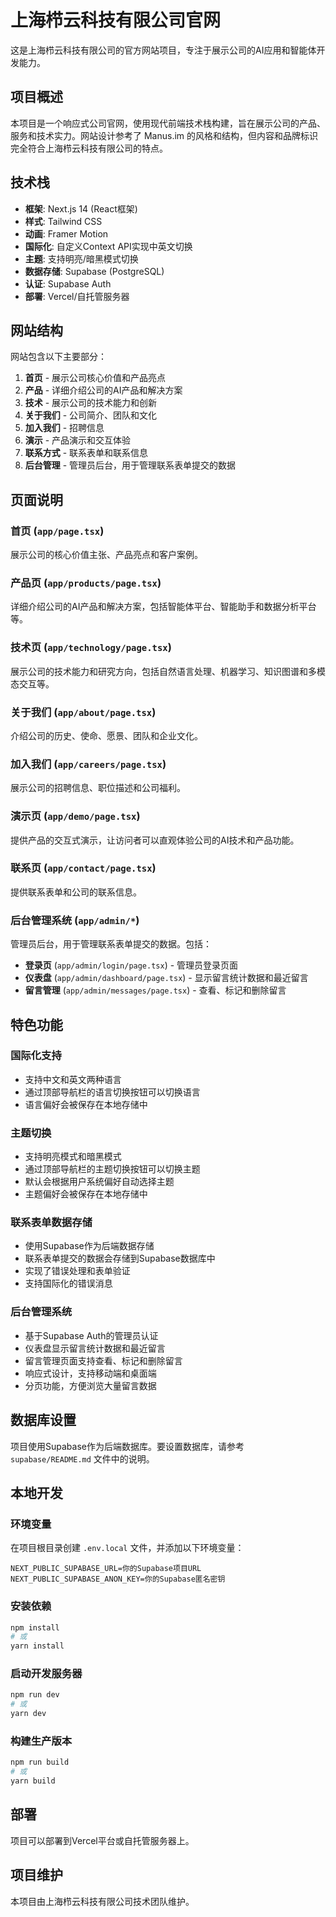# 上海栉云科技有限公司官网

这是上海栉云科技有限公司的官方网站项目，专注于展示公司的AI应用和智能体开发能力。

## 项目概述

本项目是一个响应式公司官网，使用现代前端技术栈构建，旨在展示公司的产品、服务和技术实力。网站设计参考了 Manus.im 的风格和结构，但内容和品牌标识完全符合上海栉云科技有限公司的特点。

## 技术栈

- **框架**: Next.js 14 (React框架)
- **样式**: Tailwind CSS
- **动画**: Framer Motion
- **国际化**: 自定义Context API实现中英文切换
- **主题**: 支持明亮/暗黑模式切换
- **数据存储**: Supabase (PostgreSQL)
- **认证**: Supabase Auth
- **部署**: Vercel/自托管服务器

## 网站结构

网站包含以下主要部分：

1. **首页** - 展示公司核心价值和产品亮点
2. **产品** - 详细介绍公司的AI产品和解决方案
3. **技术** - 展示公司的技术能力和创新
4. **关于我们** - 公司简介、团队和文化
5. **加入我们** - 招聘信息
6. **演示** - 产品演示和交互体验
7. **联系方式** - 联系表单和联系信息
8. **后台管理** - 管理员后台，用于管理联系表单提交的数据

## 页面说明

### 首页 (`app/page.tsx`)
展示公司的核心价值主张、产品亮点和客户案例。

### 产品页 (`app/products/page.tsx`)
详细介绍公司的AI产品和解决方案，包括智能体平台、智能助手和数据分析平台等。

### 技术页 (`app/technology/page.tsx`)
展示公司的技术能力和研究方向，包括自然语言处理、机器学习、知识图谱和多模态交互等。

### 关于我们 (`app/about/page.tsx`)
介绍公司的历史、使命、愿景、团队和企业文化。

### 加入我们 (`app/careers/page.tsx`)
展示公司的招聘信息、职位描述和公司福利。

### 演示页 (`app/demo/page.tsx`)
提供产品的交互式演示，让访问者可以直观体验公司的AI技术和产品功能。

### 联系页 (`app/contact/page.tsx`)
提供联系表单和公司的联系信息。

### 后台管理系统 (`app/admin/*`)
管理员后台，用于管理联系表单提交的数据。包括：
- **登录页** (`app/admin/login/page.tsx`) - 管理员登录页面
- **仪表盘** (`app/admin/dashboard/page.tsx`) - 显示留言统计数据和最近留言
- **留言管理** (`app/admin/messages/page.tsx`) - 查看、标记和删除留言

## 特色功能

### 国际化支持
- 支持中文和英文两种语言
- 通过顶部导航栏的语言切换按钮可以切换语言
- 语言偏好会被保存在本地存储中

### 主题切换
- 支持明亮模式和暗黑模式
- 通过顶部导航栏的主题切换按钮可以切换主题
- 默认会根据用户系统偏好自动选择主题
- 主题偏好会被保存在本地存储中

### 联系表单数据存储
- 使用Supabase作为后端数据存储
- 联系表单提交的数据会存储到Supabase数据库中
- 实现了错误处理和表单验证
- 支持国际化的错误消息

### 后台管理系统
- 基于Supabase Auth的管理员认证
- 仪表盘显示留言统计数据和最近留言
- 留言管理页面支持查看、标记和删除留言
- 响应式设计，支持移动端和桌面端
- 分页功能，方便浏览大量留言数据

## 数据库设置

项目使用Supabase作为后端数据库。要设置数据库，请参考 `supabase/README.md` 文件中的说明。

## 本地开发

### 环境变量

在项目根目录创建 `.env.local` 文件，并添加以下环境变量：

```
NEXT_PUBLIC_SUPABASE_URL=你的Supabase项目URL
NEXT_PUBLIC_SUPABASE_ANON_KEY=你的Supabase匿名密钥
```

### 安装依赖

```bash
npm install
# 或
yarn install
```

### 启动开发服务器

```bash
npm run dev
# 或
yarn dev
```

### 构建生产版本

```bash
npm run build
# 或
yarn build
```

## 部署

项目可以部署到Vercel平台或自托管服务器上。

## 项目维护

本项目由上海栉云科技有限公司技术团队维护。 
